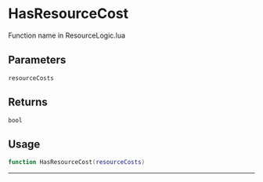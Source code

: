 # HasResourceCost
Function name in ResourceLogic.lua
## Parameters
`resourceCosts`
## Returns
`bool`
## Usage
```lua
function HasResourceCost(resourceCosts)
```
---
